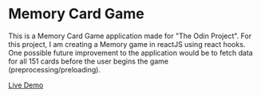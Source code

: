 # Memory Card Game

This is a Memory Card Game application made for "The Odin Project". For this project, I am creating a Memory game in reactJS using react hooks. One possible future improvement to the application would be to fetch data for all 151 cards before the user begins the game (preprocessing/preloading).

[Live Demo](https://kindaexists.github.io/memory-card/)

